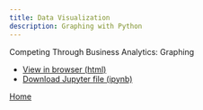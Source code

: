 ```yaml
---
title: Data Visualization
description: Graphing with Python
---
```


Competing Through Business Analytics: Graphing
- [View in browser (html)](BasicGraphAssignment.html)
- [Download Jupyter file (ipynb)](BasicGraphAssignment.ipynb)

[Home](https://cherylngo.github.io/)
